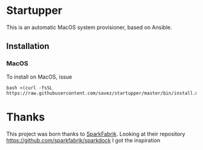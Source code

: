 # Startupper

This is an automatic MacOS system provisioner, based on Ansible.

## Installation

### MacOS

To install on MacOS, issue

```
bash <(curl -fsSL https://raw.githubusercontent.com/savez/startupper/master/bin/install.macos)
```

# Thanks

This project was born thanks to [SparkFabrik](<https://github.com/sparkfabrik>).
Looking at their repository <https://github.com/sparkfabrik/sparkdock> I got the inspiration
